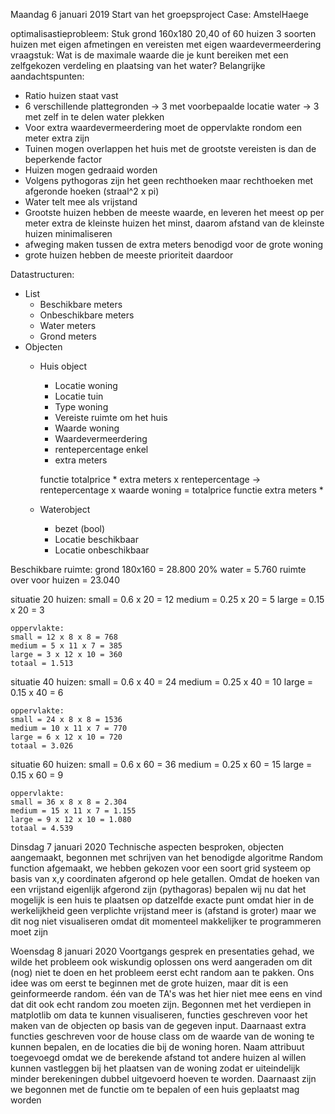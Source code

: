 Maandag 6 januari 2019
Start van het groepsproject
Case: AmstelHaege

optimalisastieprobleem:
Stuk grond 160x180
20,40 of 60 huizen
3 soorten huizen met eigen afmetingen en vereisten met eigen waardevermeerdering
vraagstuk: Wat is de maximale waarde die je kunt bereiken met een zelfgekozen verdeling en plaatsing van het water?
Belangrijke aandachtspunten:
- Ratio huizen staat vast
- 6 verschillende plattegronden -> 3 met voorbepaalde locatie water -> 3 met zelf in te delen water plekken
- Voor extra waardevermeerdering moet de oppervlakte rondom een meter extra zijn
- Tuinen mogen overlappen het huis met de grootste vereisten is dan de beperkende factor
- Huizen mogen gedraaid worden
- Volgens pythogoras zijn het geen rechthoeken maar rechthoeken met afgeronde hoeken (straal^2 x pi)
- Water telt mee als vrijstand
- Grootste huizen hebben de meeste waarde, en leveren het meest op per meter extra de kleinste huizen het minst, daarom afstand van de kleinste huizen minimaliseren
- afweging maken tussen de extra meters benodigd voor de grote woning
- grote huizen hebben de meeste prioriteit daardoor

Datastructuren:
- List
    - Beschikbare meters
    - Onbeschikbare meters
    - Water meters
    - Grond meters
- Objecten
    - Huis object
        - Locatie woning
        - Locatie tuin
        - Type woning
        - Vereiste ruimte om het huis
        - Waarde woning
        - Waardevermeerdering
        - rentepercentage enkel
        - extra meters

        functie totalprice
            * extra meters x rentepercentage -> rentepercentage x waarde woning = totalprice
        functie extra meters
            * 
    - Waterobject
        - bezet (bool)
        - Locatie beschikbaar
        - Locatie onbeschikbaar

Beschikbare ruimte:
grond 180x160 = 28.800
20% water = 5.760
ruimte over voor huizen = 23.040

situatie 20 huizen:
    small = 0.6 x 20 = 12
    medium = 0.25 x 20 = 5
    large = 0.15 x 20 = 3

    oppervlakte:
    small = 12 x 8 x 8 = 768
    medium = 5 x 11 x 7 = 385
    large = 3 x 12 x 10 = 360
    totaal = 1.513

situatie 40 huizen:
    small = 0.6 x 40 = 24
    medium = 0.25 x 40 = 10
    large = 0.15 x 40 = 6

    oppervlakte:
    small = 24 x 8 x 8 = 1536
    medium = 10 x 11 x 7 = 770
    large = 6 x 12 x 10 = 720
    totaal = 3.026

situatie 60 huizen:
    small = 0.6 x 60 = 36
    medium = 0.25 x 60 = 15
    large = 0.15 x 60 = 9

    oppervlakte:
    small = 36 x 8 x 8 = 2.304
    medium = 15 x 11 x 7 = 1.155
    large = 9 x 12 x 10 = 1.080
    totaal = 4.539
    
Dinsdag 7 januari 2020
Technische aspecten besproken, objecten aangemaakt, begonnen met schrijven van het benodigde algoritme
Random function afgemaakt, we hebben gekozen voor een soort grid systeem op basis van x,y coordinaten afgerond op hele getallen.
Omdat de hoeken van een vrijstand eigenlijk afgerond zijn (pythagoras) bepalen wij nu dat het mogelijk is een huis te plaatsen op
datzelfde exacte punt omdat hier in de werkelijkheid geen verplichte vrijstand meer is (afstand is groter) maar we dit nog niet
visualiseren omdat dit momenteel makkelijker te programmeren moet zijn

Woensdag 8 januari 2020
Voortgangs gesprek en presentaties gehad, we wilde het probleem ook wiskundig oplossen ons werd aangeraden om dit (nog) niet te doen en het probleem eerst echt random aan te pakken. Ons idee was om eerst te beginnen met de grote huizen, maar dit is een geinformeerde random. één van de TA's was het hier niet mee eens en vind dat dit ook echt random zou moeten zijn.
Begonnen met het verdiepen in matplotlib om data te kunnen visualiseren, functies geschreven voor het maken van de objecten op basis van de gegeven input. Daarnaast extra functies geschreven voor de house class om de waarde van de woning te kunnen bepalen, en de locaties die bij de woning horen. Naam attribuut toegevoegd omdat we de berekende afstand tot andere huizen al willen kunnen vastleggen bij het plaatsen van de woning zodat er uiteindelijk minder berekeningen dubbel uitgevoerd hoeven te worden. Daarnaast zijn we begonnen met de functie om te bepalen of een huis geplaatst mag worden